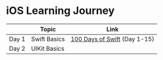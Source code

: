 # iOS Learning Journey

||Topic|Link|
|-------|---------|---------|
|Day 1|Swift Basics|[100 Days of Swift](https://www.hackingwithswift.com/100) (Day 1-15)|
|Day 2|UIKit Basics||